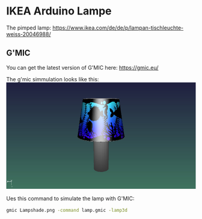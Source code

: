 # IKEA Arduino Lampe

The pimped lamp:
https://www.ikea.com/de/de/p/lampan-tischleuchte-weiss-20046988/

## G'MIC
You can get the latest version of G'MIC here:
https://gmic.eu/

The g'mic simmulation looks like this:
![G'MIC](gmic_lamp.jpeg)

Ues this command to simulate the lamp with G'MIC:
```bash
gmic Lampshade.png -command lamp.gmic -lamp3d
```


